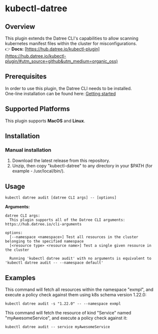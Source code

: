 # kubectl-datree

## Overview
This plugin extends the Datree CLI's capabilities to allow scanning kubernetes manifest files within the cluster for misconfigurations.  
👉 **Docs:** [https://hub.datree.io/kubectl-plugin](https://hub.datree.io/kubectl-plugin/#utm_source=github&utm_medium=organic_oss)

## Prerequisites
In order to use this plugin, the Datree CLI needs to be installed.  
One-line installation can be found here: [Getting started](https://hub.datree.io/)

## Supported Platforms
This plugin supports **MacOS** and **Linux**.

## Installation
### Manual installation
1. Download the latest release from this repository.
2. Unzip, then copy "kubectl-datree" to any directory in your $PATH (for example - /usr/local/bin/).

## Usage
```
kubectl datree audit [datree CLI args] -- [options]
```
**Arguments:**
```
datree CLI args:
  This plugin supports all of the Datree CLI arguments: https://hub.datree.io/cli-arguments

options:
  [--namespace <namespace>] Test all resources in the cluster belonging to the specified namespace
  [<resource type> <resource name>] Test a single given resource in the cluster

  Running 'kubectl datree audit' with no arguments is equivalent to 'kubectl datree audit -- --namespace default'
```

## Examples
This command will fetch all resources within the namespace "exmpl", and execute a policy check against them using k8s schema version 1.22.0:
```
kubectl datree audit -s "1.22.0" -- --namespace exmpl
```

This command will fetch the resource of kind "Service" named "myAwesomeService", and execute a policy check against it:
```
kubectl datree audit -- service myAwesomeService
```

